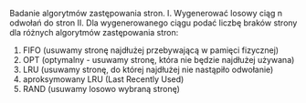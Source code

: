 Badanie algorytmów zastępowania stron.
I. Wygenerować losowy ciąg n odwołań do stron
II. Dla wygenerowanego ciągu podać liczbę braków strony dla różnych algorytmów zastępowania stron:
1. FIFO (usuwamy stronę najdłużej przebywającą w pamięci fizycznej)
2. OPT (optymalny - usuwamy stronę, która nie będzie najdłużej używana)
3. LRU (usuwamy stronę, do której najdłużej nie nastąpiło odwołanie)
4. aproksymowany LRU (Last Recently Used)
5. RAND (usuwamy losowo wybraną stronę) 
